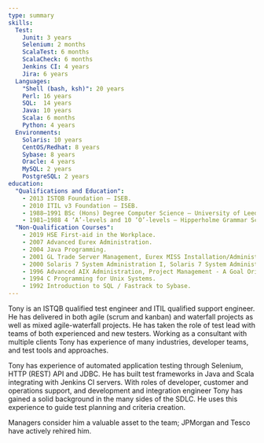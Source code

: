```yaml
---
type: summary
skills:
  Test:
    Junit: 3 years
    Selenium: 2 months
    ScalaTest: 6 months
    ScalaCheck: 6 months
    Jenkins CI: 4 years
    Jira: 6 years
  Languages:
    "Shell (bash, ksh)": 20 years
    Perl: 16 years
    SQL:  14 years
    Java: 10 years
    Scala: 6 months
    Python: 4 years
  Environments:
    Solaris: 10 years
    CentOS/Redhat: 8 years
    Sybase: 8 years
    Oracle: 4 years
    MySQL: 2 years
    PostgreSQL: 2 years
education:
  "Qualifications and Education":
    - 2013 ISTQB Foundation — ISEB.
    - 2010 ITIL v3 Foundation — ISEB.
    - 1988–1991 BSc (Hons) Degree Computer Science — University of Leeds, W. Yorkshire.
    - 1981–1988 4 ‘A’-levels and 10 ‘O’-levels — Hipperholme Grammar School, W. Yorkshire.
  "Non-Qualification Courses":
    - 2019 HSE First-aid in the Workplace.
    - 2007 Advanced Eurex Administration.
    - 2004 Java Programming.
    - 2001 GL Trade Server Management, Eurex MISS Installation/Administration, Eurex Clearing.
    - 2000 Solaris 7 System Administration I, Solaris 7 System Administration II.
    - 1996 Advanced AIX Administration, Project Management - A Goal Oriented Approach.
    - 1994 C Programming for Unix Systems.
    - 1992 Introduction to SQL / Fastrack to Sybase.
---
```

Tony is an ISTQB qualified test engineer and ITIL qualified support engineer. He has delivered in both agile (scrum and kanban) and waterfall projects
as well as mixed agile-waterfall projects. He has taken the role of test lead with teams of both experienced and new testers. Working as a consultant
with multiple clients Tony has experience of many industries, developer teams, and test tools and approaches.

Tony has experience of automated application testing through Selenium, HTTP (REST) API and JDBC. He has built test frameworks in Java and Scala
integrating with Jenkins CI servers. With roles of developer, customer and operations support, and development and integration engineer Tony has
gained a solid background in the many sides of the SDLC. He uses this experience to guide test planning and criteria creation.

Managers consider him a valuable asset to the team; JPMorgan and Tesco have actively rehired him.

